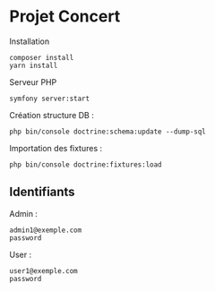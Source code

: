 # Projet Concert


Installation
```
composer install
yarn install
```

Serveur PHP
```
symfony server:start
```

Création structure DB :
```
php bin/console doctrine:schema:update --dump-sql
```

Importation des fixtures :
```
php bin/console doctrine:fixtures:load
```

## Identifiants

Admin :
```
admin1@exemple.com
password
```
User : 
```
user1@exemple.com
password
```
